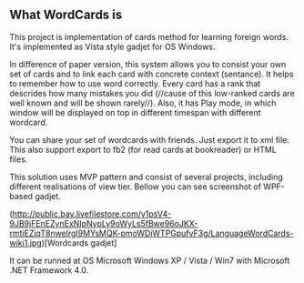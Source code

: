**What WordCards is**
--------------------------

This project is implementation of cards method for learning foreign words. It's implemented as Vista style gadjet for OS Windows.

In difference of paper version, this system allows you to consist your own set of cards and to link each card with concrete context (sentance). It helps to remember how to use word correctly. Every card has a rank that descrides how many mistakes you did (//cause of this low-ranked cards are well known and will be shown rarely//).
Also, it has Play mode, in which window will be displayed on top in different timespan with different wordcard.

You can share your set of wordcards with friends. Just export it to xml file. This also support export to fb2 (for read cards at bookreader) or HTML files.

This solution uses MVP pattern and consist of several projects, including different realisations of view tier. Bellow you can see screenshot of WPF-based gadjet.

(http://public.bay.livefilestore.com/y1psV4-9JB9jFEnEZynExNIpNypLy9oWyLs5fBwe96oJKX-rmtiEZiqT8nwelrgI9MYsMQK-pmoWDiWTPGpufvF3g/LanguageWordCards-wiki1.jpg)[Wordcards gadjet]

It can be runned at OS Microsoft Windows XP / Vista / Win7 with Microsoft .NET Framework 4.0.

